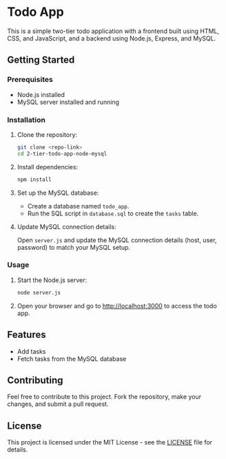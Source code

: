 # Todo App

This is a simple two-tier todo application with a frontend built using HTML, CSS, and JavaScript, and a backend using Node.js, Express, and MySQL.

## Getting Started

### Prerequisites

- Node.js installed
- MySQL server installed and running

### Installation

1. Clone the repository:

   ```bash
   git clone <repo-link>
   cd 2-tier-todo-app-node-mysql
   ```

2. Install dependencies:

   ```bash
   npm install
   ```

3. Set up the MySQL database:

   - Create a database named `todo_app`.
   - Run the SQL script in `database.sql` to create the `tasks` table.

4. Update MySQL connection details:

   Open `server.js` and update the MySQL connection details (host, user, password) to match your MySQL setup.

### Usage

1. Start the Node.js server:

   ```bash
   node server.js
   ```

2. Open your browser and go to [http://localhost:3000](http://localhost:3000) to access the todo app.

## Features

- Add tasks
- Fetch tasks from the MySQL database

## Contributing

Feel free to contribute to this project. Fork the repository, make your changes, and submit a pull request.

## License

This project is licensed under the MIT License - see the [LICENSE](LICENSE) file for details.
